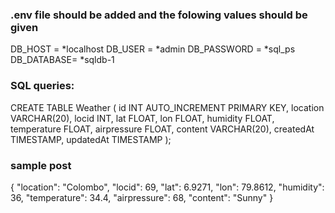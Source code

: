 ### .env file should be added and the folowing values should be given

DB_HOST = *localhost
DB_USER = *admin
DB_PASSWORD = *sql_ps
DB_DATABASE= *sqldb-1

### SQL queries:
CREATE TABLE Weather (
    id INT AUTO_INCREMENT PRIMARY KEY,
    location VARCHAR(20),
    locid INT,
    lat FLOAT,
    lon FLOAT,
    humidity FLOAT,
    temperature FLOAT,
    airpressure FLOAT,
    content VARCHAR(20),
    createdAt TIMESTAMP,
    updatedAt TIMESTAMP
);


### sample post
{
    "location": "Colombo",
    "locid": 69,
    "lat": 6.9271,
    "lon": 79.8612,
    "humidity": 36,
    "temperature": 34.4,
    "airpressure": 68,
    "content": "Sunny"
}
